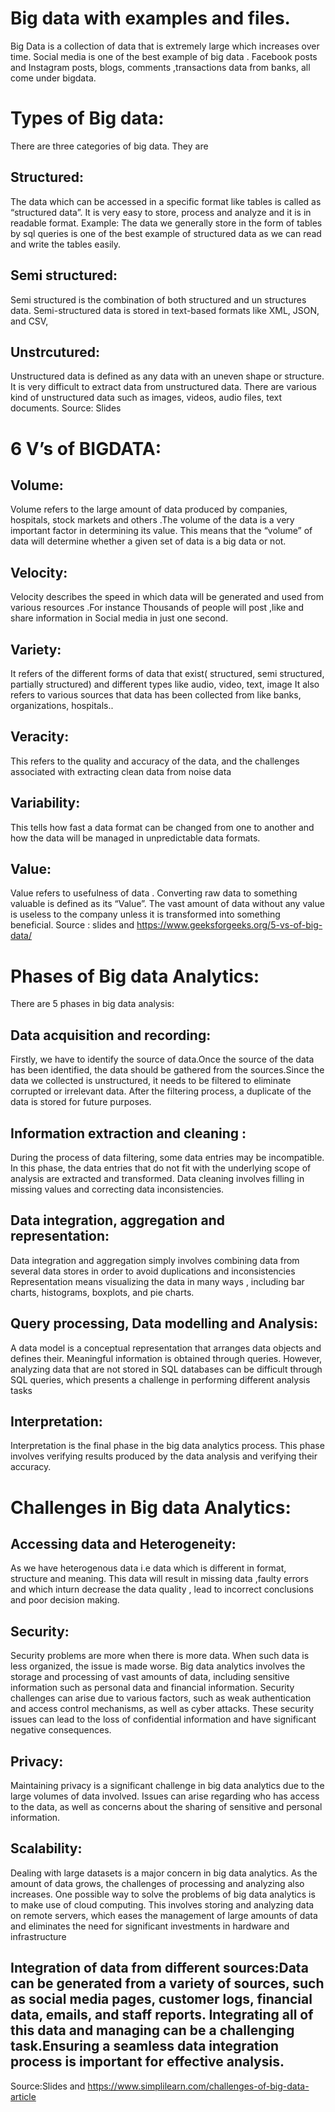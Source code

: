 # Big data with examples and files.
Big Data is a collection of data that is extremely large which increases over time.
Social media is one of the best example of big data . Facebook posts and Instagram posts, blogs, comments ,transactions data from banks, all come under bigdata.
# Types of Big  data:
There are three categories of big data. They are 
## Structured:
The data which can be accessed in a specific format like tables is called as “structured data”. It is very easy to store, process and analyze and it is in readable format.
Example: The data we generally store in the form of tables by sql queries is one of the best example of structured data as we can read and write the tables easily.
## Semi structured:
Semi structured is the combination of both structured and un structures data. Semi-structured data is stored in text-based formats like XML, JSON, and CSV,
## Unstrcutured:
Unstructured data is defined as any data with an uneven shape or structure. It is very difficult to extract data from unstructured data. There are various kind of unstructured data such as images, videos, audio files, text documents.
Source: Slides
# 6 V’s of BIGDATA:
## Volume:
Volume refers to the large amount of data produced by companies, hospitals, stock markets  and others .The volume of the data is a very important factor in determining its value. This means that the “volume” of data will determine whether a given set of data is a big data or not.
## Velocity:
Velocity describes the speed in which data will be generated and used from various resources .For instance Thousands of people will post ,like and share information in Social media in just one second.
## Variety:
It refers of the different forms of data that exist( structured, semi structured, partially structured) and different types like audio, video, text, image  It also refers to various sources that data has been collected from like banks, organizations, hospitals..
## Veracity:
This refers to the quality and accuracy of the data, and the challenges associated with extracting clean data from noise data
## Variability:
This tells how fast a data format can be changed from one to another and how the data will be managed in unpredictable data formats.
## Value:
Value refers to usefulness of data . Converting raw data to something valuable is defined as its “Value”. The vast amount of data without any value is useless to the company unless it is transformed into something beneficial.
Source : slides and https://www.geeksforgeeks.org/5-vs-of-big-data/
# Phases of Big data Analytics:
There are 5 phases in big data analysis:
## Data acquisition and recording: 
Firstly, we have to identify the source of data.Once the source of the data has been identified, the data should be gathered from the sources.Since the data  we collected is unstructured, it needs to be filtered to eliminate corrupted or irrelevant data. After the filtering process, a duplicate of the data is stored for future purposes.
## Information extraction and cleaning : 
During the process of data filtering, some data entries may be incompatible. In this phase, the data entries that do not fit  with the underlying scope of analysis are extracted and transformed. Data cleaning involves filling in missing values and correcting data inconsistencies.
## Data integration, aggregation and representation:
Data integration and aggregation simply involves combining data from several data stores in order to  avoid duplications and inconsistencies  Representation means visualizing   the data in many ways  , including bar charts, histograms, boxplots, and pie charts.
## Query processing, Data modelling and Analysis:
A data model is a conceptual representation that arranges data objects and defines their. Meaningful information is obtained through queries. However, analyzing data that are not stored in SQL databases can be difficult through SQL queries, which presents a challenge in performing different analysis tasks
## Interpretation: 
Interpretation is the final phase in the big data analytics process. This phase involves verifying results produced by the data analysis and verifying their accuracy.

# Challenges in  Big data Analytics:
## Accessing data and Heterogeneity:
As we have heterogenous data i.e data which is different in format, structure and meaning. This data will result in missing data ,faulty errors and which inturn decrease the data quality , lead to incorrect  conclusions and poor decision making.
## Security:
Security problems are more  when there is more data. When such data is less organized, the issue is made worse. Big data analytics involves the storage and processing of vast amounts of data, including sensitive information such as personal data and financial information. Security challenges can arise due to various factors, such as weak authentication and access control mechanisms, as well as cyber attacks. These security issues can lead to the loss of confidential information and have significant negative consequences.
## Privacy:
Maintaining privacy is a significant challenge in big data analytics due to the large volumes of data involved. Issues can arise regarding who has access to the data, as well as concerns about the sharing of sensitive and personal information.
## Scalability:
Dealing with large datasets is a major concern in big data analytics. As the amount of data grows, the challenges of processing and analyzing also increases. One possible way to solve the problems of big data analytics is to make use of cloud computing. This involves storing and analyzing data on remote servers, which eases the management of large amounts of data and eliminates the need for significant investments in hardware and infrastructure
## Integration of data from different sources:Data can be generated from a variety of sources, such as social media pages, customer logs, financial data, emails, and staff reports. Integrating all of this data and managing can be a challenging task.Ensuring a seamless data integration process is important for effective analysis.
Source:Slides and https://www.simplilearn.com/challenges-of-big-data-article





